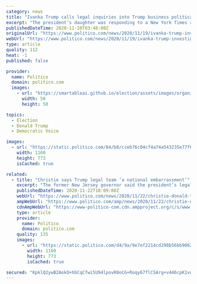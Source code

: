 ```yaml
---
category: news
title: "Ivanka Trump calls legal inquiries into Trump business political ‘harassment’"
excerpt: "The president’s daughter was responding to a New York Times report saying investigations now include tax write-offs that appear to involve her."
publishedDateTime: 2020-11-20T03:48:00Z
originalUrl: "https://www.politico.com/news/2020/11/19/ivanka-trump-investigations-harassment-438561"
webUrl: "https://www.politico.com/news/2020/11/19/ivanka-trump-investigations-harassment-438561"
type: article
quality: 112
heat: -1
published: false

provider:
  name: Politico
  domain: politico.com
  images:
    - url: "https://smartableai.github.io/election/assets/images/organizations/politico.com-50x50.jpg"
      width: 50
      height: 50

topics:
  - Election
  - Donald Trump
  - Democratic Voice

images:
  - url: "https://static.politico.com/84/b8/cceb76c04cf4a74a543235e77f6e/181128-ivanka-trump-gty-773.jpg"
    width: 1160
    height: 773
    isCached: true

related:
  - title: "Christie says Trump legal team ‘a national embarrassment’"
    excerpt: "The former New Jersey governor said the president’s legal defense has an obligation to present actual evidence."
    publishedDateTime: 2020-11-22T18:09:00Z
    webUrl: "https://www.politico.com/news/2020/11/22/christie-donald-trump-legal-embarassment-election-439251"
    ampWebUrl: "https://www.politico.com/amp/news/2020/11/22/christie-donald-trump-legal-embarassment-election-439251"
    cdnAmpWebUrl: "https://www-politico-com.cdn.ampproject.org/c/s/www.politico.com/amp/news/2020/11/22/christie-donald-trump-legal-embarassment-election-439251"
    type: article
    provider:
      name: Politico
      domain: politico.com
    quality: 135
    images:
      - url: "https://static.politico.com/d4/9a/9e7ef2214cd290b56bb9062e3188/gettyimages-1229684189-1.jpg"
        width: 1160
        height: 773
        isCached: true

secured: "KpklQ2ywB2AokO+hbCqCfwi5U94lpovR0oCG+Roqy67flCSArg+v446cpK1vq/PAApBufMz0VPJ0R+rhWtBa2jnRW4iHE5KDnhpZBc+MTY/MjLf7tR9atp2+1yV+7m8hzah8WD83Na9yyTEWEr5w1dWPRyrUfeH0VcQjSzD3h7I9uG2bK3EGjs/nxJWe3RUgPDUMNHzOLcf9AFV05Zr4iO8cy6ceoZwvKxsXSvSoZj+tNh06XyxWATu1t3N17ZKGSCckUG/2hNYFWjFFtVmhDNQsBZHdkJhn+TkEqGPT0+6PGj66UnVlfz7K5gK+om45BtJ1sCJyEj/sYt622q3jpKjtU1c58stsltRrU2GirEA=;rYUmmnI+JdzitG3sKKJPSA=="
---
```


